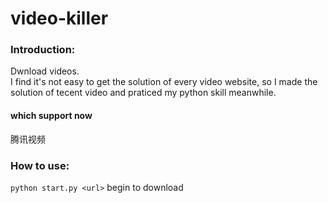 # video-killer
### Introduction:  
Dwnload videos.  
I find it's not easy to get the solution of every video website, so I made the solution of tecent video and praticed my python skill meanwhile.  
#### which support now  
  腾讯视频  

### How to use:  
`python start.py <url>`  begin to download  
